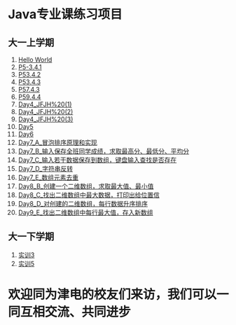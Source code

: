 # Java专业课练习项目

## 大一上学期
1. [Hello World](D1_Helloworld.java)
2. [P5-3.4.1](P5-3.4.1.java)
3. [P53.4.2](P53.4.2.java)
4. [P53.4.3](P53.4.3.java)
5. [P57.4.3](P57.4.3.java)
6. [P59.4.4](P59.4.4.java)
7. [Day4_JFJH%20(1)](Day4_JFJH%20(1).java)
8. [Day4_JFJH%20(2)](Day4_JFJH%20(2).java)
9. [Day4_JFJH%20(3)](Day4_JFJH%20(3).java)
10. [Day5](Day5.java)
11. [Day6](Day6.java)
12. [Day7_A_冒泡排序原理和实现](Day7_A_冒泡排序原理和实现.java)
13. [Day7_B_输入保存全班同学成绩，求取最高分、最低分、平均分](Day7_B_输入保存全班同学成绩，求取最高分、最低分、平均分.java)
14. [Day7_C_输入若干数据保存到数组，键盘输入查找是否存在](Day7_C_输入若干数据保存到数组，键盘输入查找是否存在.java)
15. [Day7_D_字符串反转](Day7_D_字符串反转.java)
16. [Day7_E_数组元素去重](Day7_E_数组元素去重.java)
17. [Day8_B_创建一个二维数组，求取最大值、最小值](Day8_B_创建一个二维数组，求取最大值、最小值.java)
18. [Day8_C_找出二维数组中最大数据，打印出给位置信](Day8_C_找出二维数组中最大数据，打印出给位置信.java)
19. [Day8_D_对创建的二维数组，每行数据升序排序](Day8_D_对创建的二维数组，每行数据升序排序.java)
20. [Day9_E_找出二维数组中每行最大值，存入新数组](Day9_E_找出二维数组中每行最大值，存入新数组.java)
## 大一下学期
1. [实训3](实训3/AccumulateDemoAA.java)
2. [实训5](实训5/MethodDemoAA.java)

# 欢迎同为津电的校友们来访，我们可以一同互相交流、共同进步
